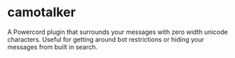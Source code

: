 # camotalker
A Powercord plugin that surrounds your messages with zero width unicode characters. Useful for getting around bot restrictions or hiding your messages from built in search.
